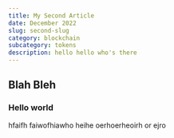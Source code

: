 ```yaml
---
title: My Second Article
date: December 2022
slug: second-slug
category: blockchain
subcategory: tokens
description: hello hello who's there
---
```


## Blah Bleh

### Hello world

hfaifh faiwofhiawho heihe oerhoerheoirh or ejro